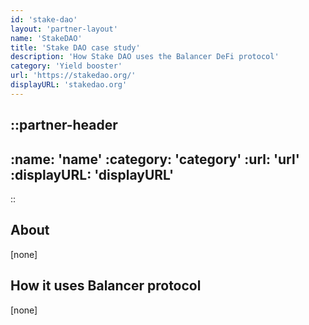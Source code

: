 ```yaml
---
id: 'stake-dao'
layout: 'partner-layout'
name: 'StakeDAO'
title: 'Stake DAO case study'
description: 'How Stake DAO uses the Balancer DeFi protocol'
category: 'Yield booster'
url: 'https://stakedao.org/'
displayURL: 'stakedao.org'
---
```


::partner-header
---
:name: 'name'
:category: 'category'
:url: 'url'
:displayURL: 'displayURL'
---
::

## About

[none]

## How it uses Balancer protocol

[none]

